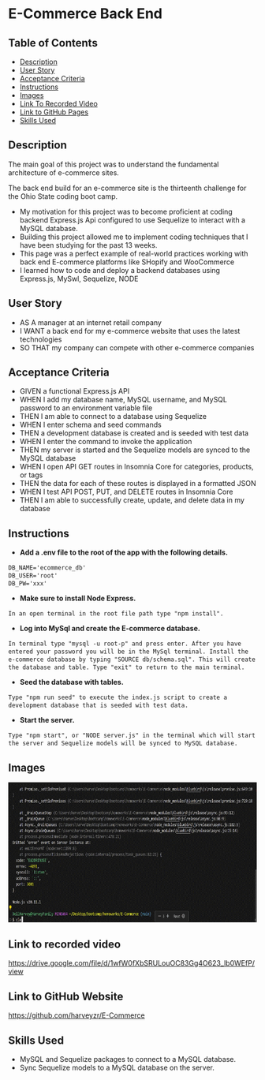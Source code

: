# E-Commerce Back End

## Table of Contents

 - [Description](#description)
 - [User Story](#user-story)
 - [Acceptance Criteria](#acceptance-criteria)
 - [Instructions](#instructions)
 - [Images](#images)
 - [Link To Recorded Video](#link-to-recorded-video)
 - [Link to GitHub Pages ](#link-to-gethub-website)
 - [Skills Used](#skills-used)

 ## Description
 The main goal of this project was to understand the fundamental architecture of e-commerce sites.

 The back end build for an e-commerce site is the thirteenth challenge for the Ohio State coding boot camp.
-	My motivation for this project was to become proficient at coding backend Express.js Api configured to use Sequelize to interact with a MySQL database.
-	Building this project allowed me to implement coding techniques that I have been studying for the past 13 weeks. 
-	This page was a perfect example of real-world practices working with back end E-commerce platforms like SHopify and WooCommerce
-	I learned how to code and deploy a backend databases using Express.js, MySwl, Sequelize, NODE  

 ## User Story
- AS A manager at an internet retail company
- I WANT a back end for my e-commerce website that uses the latest technologies
- SO THAT my company can compete with other e-commerce companies


 
 ## Acceptance Criteria
- GIVEN a functional Express.js API
- WHEN I add my database name, MySQL username, and MySQL password to an environment variable file
- THEN I am able to connect to a database using Sequelize
- WHEN I enter schema and seed commands
- THEN a development database is created and is seeded with test data
- WHEN I enter the command to invoke the application
- THEN my server is started and the Sequelize models are synced to the MySQL database
- WHEN I open API GET routes in Insomnia Core for categories, products, or tags
- THEN the data for each of these routes is displayed in a formatted JSON
- WHEN I test API POST, PUT, and DELETE routes in Insomnia Core
- THEN I am able to successfully create, update, and delete data in my database

## Instructions 
- **Add a .env file to the root of the app with the following details.**
```text
DB_NAME='ecommerce_db'
DB_USER='root'
DB_PW='xxx'
```
- **Make sure to install Node Express.**
```text
In an open terminal in the root file path type "npm install".
```

- **Log into MySql and create the E-commerce database.** 
```text
In terminal type "mysql -u root-p" and press enter. After you have entered your password you will be in the MySql terminal. Install the e-commerce database by typing "SOURCE db/schema.sql". This will create the database and table. Type "exit" to return to the main terminal. 
```

- **Seed the database with tables.** 
```text
Type "npm run seed" to execute the index.js script to create a development database that is seeded with test data. 
```
- **Start the server.** 
```text
Type "npm start", or "NODE server.js" in the terminal which will start the server and Sequelize models will be synced to MySQL database.
```


 ## Images
![Website Preview](images/e-commerce%20install.gif)
 
 ## Link to recorded video
https://drive.google.com/file/d/1wfW0fXbSRULouOC83Gg4O623_lb0WEfP/view
 
## Link to GitHub Website
https://github.com/harveyzr/E-Commerce


 ## Skills Used
- MySQL and Sequelize packages to connect to a MySQL database. 
- Sync Sequelize models to a MySQL database on the server.


